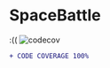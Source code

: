 # SpaceBattle

:((
![codecov](https://img.shields.io/codecov/c/github/egor951769794/SpaceBattle?style=plastic&token=CODECOV_TOKEN%3D84583b03-1fa1-41c1-99d8-f89557dcfdba)
```diff
+ CODE COVERAGE 100%

```
